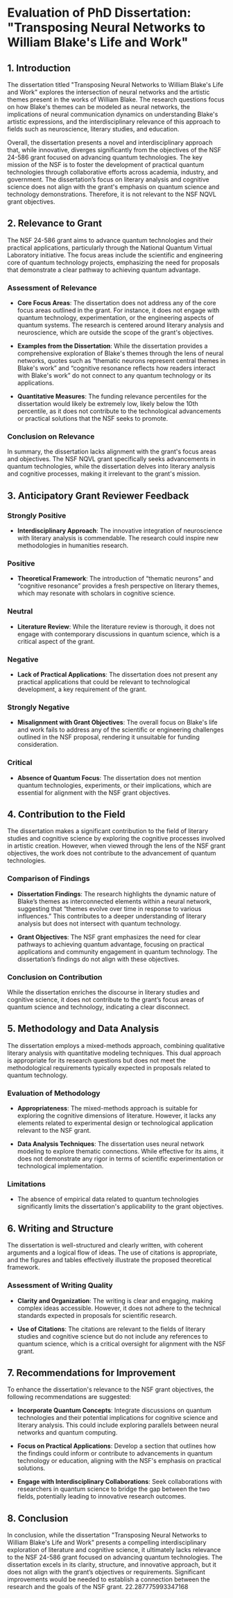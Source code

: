 # Evaluation of PhD Dissertation: "Transposing Neural Networks to William Blake's Life and Work"

## 1. Introduction
The dissertation titled "Transposing Neural Networks to William Blake's Life and Work" explores the intersection of neural networks and the artistic themes present in the works of William Blake. The research questions focus on how Blake's themes can be modeled as neural networks, the implications of neural communication dynamics on understanding Blake's artistic expressions, and the interdisciplinary relevance of this approach to fields such as neuroscience, literary studies, and education. 

Overall, the dissertation presents a novel and interdisciplinary approach that, while innovative, diverges significantly from the objectives of the NSF 24-586 grant focused on advancing quantum technologies. The key mission of the NSF is to foster the development of practical quantum technologies through collaborative efforts across academia, industry, and government. The dissertation’s focus on literary analysis and cognitive science does not align with the grant's emphasis on quantum science and technology demonstrations. Therefore, it is not relevant to the NSF NQVL grant objectives.

## 2. Relevance to Grant
The NSF 24-586 grant aims to advance quantum technologies and their practical applications, particularly through the National Quantum Virtual Laboratory initiative. The focus areas include the scientific and engineering core of quantum technology projects, emphasizing the need for proposals that demonstrate a clear pathway to achieving quantum advantage.

### Assessment of Relevance
- **Core Focus Areas**: The dissertation does not address any of the core focus areas outlined in the grant. For instance, it does not engage with quantum technology, experimentation, or the engineering aspects of quantum systems. The research is centered around literary analysis and neuroscience, which are outside the scope of the grant's objectives.
  
- **Examples from the Dissertation**: While the dissertation provides a comprehensive exploration of Blake's themes through the lens of neural networks, quotes such as “thematic neurons represent central themes in Blake's work” and “cognitive resonance reflects how readers interact with Blake's work” do not connect to any quantum technology or its applications.

- **Quantitative Measures**: The funding relevance percentiles for the dissertation would likely be extremely low, likely below the 10th percentile, as it does not contribute to the technological advancements or practical solutions that the NSF seeks to promote.

### Conclusion on Relevance
In summary, the dissertation lacks alignment with the grant's focus areas and objectives. The NSF NQVL grant specifically seeks advancements in quantum technologies, while the dissertation delves into literary analysis and cognitive processes, making it irrelevant to the grant's mission.

## 3. Anticipatory Grant Reviewer Feedback
### Strongly Positive
- **Interdisciplinary Approach**: The innovative integration of neuroscience with literary analysis is commendable. The research could inspire new methodologies in humanities research.

### Positive
- **Theoretical Framework**: The introduction of “thematic neurons” and “cognitive resonance” provides a fresh perspective on literary themes, which may resonate with scholars in cognitive science.

### Neutral
- **Literature Review**: While the literature review is thorough, it does not engage with contemporary discussions in quantum science, which is a critical aspect of the grant.

### Negative
- **Lack of Practical Applications**: The dissertation does not present any practical applications that could be relevant to technological development, a key requirement of the grant.

### Strongly Negative
- **Misalignment with Grant Objectives**: The overall focus on Blake's life and work fails to address any of the scientific or engineering challenges outlined in the NSF proposal, rendering it unsuitable for funding consideration.

### Critical
- **Absence of Quantum Focus**: The dissertation does not mention quantum technologies, experiments, or their implications, which are essential for alignment with the NSF grant objectives.

## 4. Contribution to the Field
The dissertation makes a significant contribution to the field of literary studies and cognitive science by exploring the cognitive processes involved in artistic creation. However, when viewed through the lens of the NSF grant objectives, the work does not contribute to the advancement of quantum technologies.

### Comparison of Findings
- **Dissertation Findings**: The research highlights the dynamic nature of Blake’s themes as interconnected elements within a neural network, suggesting that “themes evolve over time in response to various influences.” This contributes to a deeper understanding of literary analysis but does not intersect with quantum technology.

- **Grant Objectives**: The NSF grant emphasizes the need for clear pathways to achieving quantum advantage, focusing on practical applications and community engagement in quantum technology. The dissertation’s findings do not align with these objectives.

### Conclusion on Contribution
While the dissertation enriches the discourse in literary studies and cognitive science, it does not contribute to the grant’s focus areas of quantum science and technology, indicating a clear disconnect.

## 5. Methodology and Data Analysis
The dissertation employs a mixed-methods approach, combining qualitative literary analysis with quantitative modeling techniques. This dual approach is appropriate for its research questions but does not meet the methodological requirements typically expected in proposals related to quantum technology.

### Evaluation of Methodology
- **Appropriateness**: The mixed-methods approach is suitable for exploring the cognitive dimensions of literature. However, it lacks any elements related to experimental design or technological application relevant to the NSF grant.

- **Data Analysis Techniques**: The dissertation uses neural network modeling to explore thematic connections. While effective for its aims, it does not demonstrate any rigor in terms of scientific experimentation or technological implementation.

### Limitations
- The absence of empirical data related to quantum technologies significantly limits the dissertation's applicability to the grant objectives.

## 6. Writing and Structure
The dissertation is well-structured and clearly written, with coherent arguments and a logical flow of ideas. The use of citations is appropriate, and the figures and tables effectively illustrate the proposed theoretical framework.

### Assessment of Writing Quality
- **Clarity and Organization**: The writing is clear and engaging, making complex ideas accessible. However, it does not adhere to the technical standards expected in proposals for scientific research.

- **Use of Citations**: The citations are relevant to the fields of literary studies and cognitive science but do not include any references to quantum science, which is a critical oversight for alignment with the NSF grant.

## 7. Recommendations for Improvement
To enhance the dissertation's relevance to the NSF grant objectives, the following recommendations are suggested:

- **Incorporate Quantum Concepts**: Integrate discussions on quantum technologies and their potential implications for cognitive science and literary analysis. This could include exploring parallels between neural networks and quantum computing.

- **Focus on Practical Applications**: Develop a section that outlines how the findings could inform or contribute to advancements in quantum technology or education, aligning with the NSF's emphasis on practical solutions.

- **Engage with Interdisciplinary Collaborations**: Seek collaborations with researchers in quantum science to bridge the gap between the two fields, potentially leading to innovative research outcomes.

## 8. Conclusion
In conclusion, while the dissertation "Transposing Neural Networks to William Blake's Life and Work" presents a compelling interdisciplinary exploration of literature and cognitive science, it ultimately lacks relevance to the NSF 24-586 grant focused on advancing quantum technologies. The dissertation excels in its clarity, structure, and innovative approach, but it does not align with the grant’s objectives or requirements. Significant improvements would be needed to establish a connection between the research and the goals of the NSF grant. 22.287775993347168
